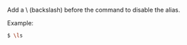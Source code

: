 <!-- 
.. title: Override an alias set in .bashrc
.. slug: override-an-alias-set-in-bashrc
.. date: 2013-01-01T00:00:14+02:00
.. tags: archlinux, bash
.. link: 
.. description: 
.. type: text
-->

Add a \ (backslash) before the command to disable the alias.

Example:

```bash
$ \ls
```
